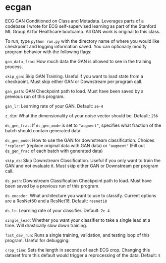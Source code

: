 # ecgan
ECG GAN Conditioned on Class and Metadata. Leverages parts of a codebase I wrote for ECG self-supervised learning as part of the Stanford ML Group AI for Healthcare bootcamp. All GAN work is original to this class.

To run, type `python run.py` with the directory name of where you would like checkpoint and logging information saved. You can optionally modify program behavior with the following flags:

`gan_data_frac`: How much data the GAN is allowed to see in the training process.

`skip_gan`: Skip GAN Training. Useful if you want to load state from a checkpoint. Must skip either GAN or Downstream per program call.

`gan_path`: GAN Checkpoint path to load. Must have been saved by a previous run of this program.

`gan_lr`: Learning rate of your GAN. Default: `2e-4`

`z_dim`: What the dimensionality of your noise vector should be. Default: `256`

`ds_gen_frac`: If `ds_gen_mode` is set to `"augment"`, specifies what fraction of the batch should contain generated data.

`ds_gen_mode`: How to use the GAN for downstream classification. Choices: `"replace"` (replace original data with GAN data) or `"augment"` (Fill out `ds_gen_frac` of each batch with generated data)

`skip_ds`: Skip Downstream Classification. Useful if you only want to train the GAN and not evaluate it. Must skip either GAN or Downstream per program call.

`ds_path`: Downstream Classification Checkpoint path to load. Must have been saved by a previous run of this program.

`ds_encoder`: What architecture you want to use to classify. Current options are a ResNet50 and a ResNet18. Default: `resnet18`

`ds_lr`: Learning rate of your classifier. Default: `2e-4`

`single_lead`: Whether you want your classifier to take a single lead at a time. Will drastically slow down training.

`fast_dev_run`: Runs a single training, validation, and testing loop of this program. Useful for debugging.

`crop_time`: Sets the length in seconds of each ECG crop. Changing this dataset from this default would trigger a reprocessing of the data. Default: `5`
